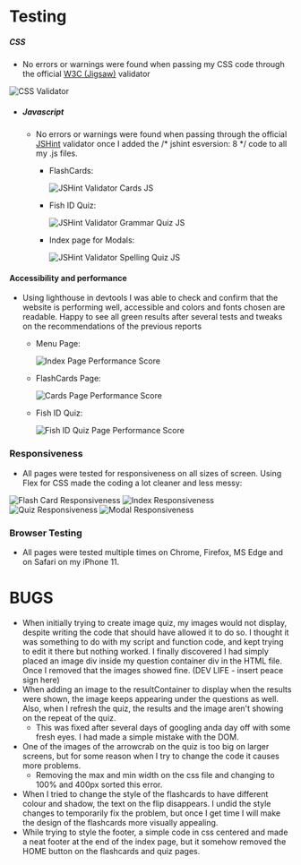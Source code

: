 # Testing
 ##### CSS
   - No errors or warnings were found when passing my CSS code through the official [W3C (Jigsaw)](https://jigsaw.w3.org/css-validator/#validate_by_uri) validator 

  ![CSS Validator](documentation/cssvalidator.png)


+ ##### Javascript
    - No errors or warnings were found when passing through the official [JSHint](https://jshint.com/) validator once I added the /* jshint esversion: 8 */ code to all my .js files.    

      - FlashCards:

          ![JSHint Validator Cards JS](documentation/flashcardjs.gif)


      - Fish ID Quiz:

          ![JSHint Validator Grammar Quiz JS](documentation/quizjs.gif)


      - Index page for Modals:

          ![JSHint Validator Spelling Quiz JS](documentation/jsscriptindex.png)
#### Accessibility and performance 
  - Using lighthouse in devtools I was able to check and confirm that the website is performing well, accessible and colors and fonts chosen are readable. Happy to see all green results after several tests and tweaks on the recommendations of the previous reports

      - Menu Page:

          ![Index Page Performance Score](documentation/lighthouseindex.png)

      - FlashCards Page:

          ![Cards Page Performance Score](documentation/lighthouseflashcards.png)

      - Fish ID Quiz:

          ![Fish ID Quiz Page Performance Score](documentation/lighthousequiz.png)
### Responsiveness
- All pages were tested for responsiveness on all sizes of screen. Using Flex for CSS made the coding a lot cleaner and less messy:

![Flash Card Responsiveness](documentation/amrflash.png)
![Index Responsiveness](documentation/amrindex.png)
![Quiz Responsiveness](documentation/amrquiz.png)
![Modal Responsiveness](documentation/amrmodal.png)
### Browser Testing
- All pages were tested multiple times on Chrome, Firefox, MS Edge and on Safari on my iPhone 11.

        

# BUGS
- When initially trying to create image quiz, my images would not display, despite writing the code that should have allowed it to do so. I thought it was something to do with my script and function code, and kept trying to edit it there but nothing worked. I finally discovered I had simply placed an image div inside my question container div in the HTML file. Once I removed that the images showed fine. (DEV LIFE - insert peace sign here)
- When adding an image to the resultContainer to display when the results were shown, the image keeps appearing under the questions as well. Also, when I refresh the quiz, the results and the image aren't showing on the repeat of the quiz.
  - This was fixed after several days of googling anda  day off with some fresh eyes. I had made a simple mistake with the DOM.
- One of the images of the arrowcrab on the quiz is too big on larger screens, but for some reason when I try to change the code it causes more problems.
  - Removing the max and min width on the css file and changing to 100% and 400px sorted this error.
- When I tried to change the style of the flashcards to have different colour and shadow, the text on the flip disappears. I undid the style changes to temporarily fix the problem, but once I get time I will make the design of the flashcards more visually appealing.
- While trying to style the footer, a simple code in css centered and made a neat footer at the end of the index page, but it somehow removed the HOME button on the flashcards and quiz pages. 
